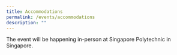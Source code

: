 ```yaml
---
title: Accommodations
permalink: /events/accommodations
description: ""
---
```

The event will be happening in-person at Singapore Polytechnic in Singapore.

